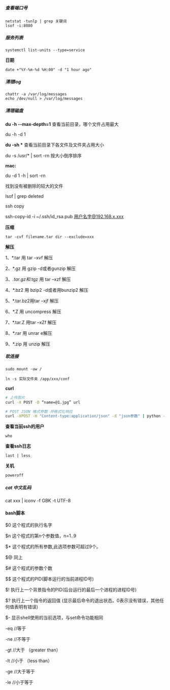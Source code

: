 ##### 查看端口号 

```
netstat -tunlp | grep 关键词
lsof -i:8080
```



##### 服务列表 

```
systemctl list-units --type=service
```



**日期**

```
date +"%Y-%m-%d %H:00" -d "1 hour ago"
```



##### 清理log

```
chattr -a /var/log/messages
echo /dev/null > /var/log/messages
```



##### 清理磁盘

**du -h --max-depth=1** 查看当前目录，哪个文件占用最大

du -h -d 1

**du -sh \*** 查看当前目录下各文件及文件夹占用大小

du -s /usr/* | sort -rn 按大小倒序排序

**mac:**

du -d 1 -h | sort -rn

找到没有被删除的较大的文件

lsof | grep deleted

ssh copy

ssh-copy-id -i ~/.ssh/id_rsa.pub 用户名字@192.168.x.xxx



**压缩**

```
tar -cvf filename.tar dir --exclude=xxx
```



**解压**

1、*.tar 用 tar –xvf 解压

2、*.gz 用 gzip -d或者gunzip 解压

3、*.tar.gz和*.tgz 用 tar –xzf 解压

4、*.bz2 用 bzip2 -d或者用bunzip2 解压

5、*.tar.bz2用tar –xjf 解压

6、*.Z 用 uncompress 解压

7、*.tar.Z 用tar –xZf 解压

8、*.rar 用 unrar e解压

9、*.zip 用 unzip 解压



##### 软连接

```
sudo mount -uw /

ln -s 实际文件夹 /app/xxx/conf
```



**curl**

```bash
# 上传图片
curl -X POST -D “name=@1.jpg” url

# POST JSON 格式参数 并格式化响应
curl -XPOST -H "Content-type:application/json" -d "json参数" | python -m json.tool
```



**查看当前ssh的用户**

```
who
```



**查看ssh日志**

```
last | less
```



**关机**

```bash
poweroff
```



##### cat 中文乱码

cat xxx | iconv -f GBK -t UTF-8



#### bash脚本

$0 这个程式的执行名字

$n 这个程式的第n个参数值，n=1..9

$* 这个程式的所有参数,此选项参数可超过9个。

$@ 同上

$# 这个程式的参数个数

$$ 这个程式的PID(脚本运行的当前进程ID号)

$! 执行上一个背景指令的PID(后台运行的最后一个进程的进程ID号)

$? 执行上一个指令的返回值 (显示最后命令的退出状态。0表示没有错误，其他任何值表明有错误)

$- 显示shell使用的当前选项，与set命令功能相同

-eq      //等于

-ne      //不等于

-gt       //大于 （greater than）

-lt       //小于  （less than）

-ge       //大于等于

-le       //小于等于

